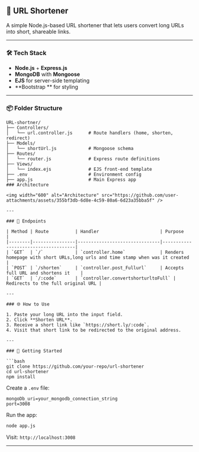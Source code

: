 

## 📁 URL Shortener

A simple Node.js-based URL shortener that lets users convert long URLs into short, shareable links.

---

### 🛠 Tech Stack

- **Node.js** + **Express.js**
- **MongoDB** with **Mongoose**
- **EJS** for server-side templating
- **Bootstrap ** for styling

---

### 📦 Folder Structure

```
URL-shortner/
├── Controllers/
│   └── url.controller.js      # Route handlers (home, shorten, redirect)
├── Models/
│   └── shortUrl.js            # Mongoose schema
├── Routes/
│   └── router.js              # Express route definitions
├── Views/
│   └── index.ejs              # EJS front-end template
├── .env                       # Environment config
├── app.js                     # Main Express app
### Architecture

<img width="600" alt="Architecture" src="https://github.com/user-attachments/assets/355bf3db-6d8e-4c59-80a6-6d23a35bba5f" />

---

### 🚀 Endpoints

| Method | Route          | Handler                       | Purpose                             |
|--------|----------------|-------------------------------|-------------------------------------|
| `GET`  | `/`            | `controller.home`             | Renders homepage with short URLs,long urls and time stamp when was it created   |
| `POST` | `/shorten`     | `controller.post_Fullurl`     | Accepts full URL and shortens it    |
| `GET`  | `/:code`       | `controller.convertshorturltoFull` | Redirects to the full original URL |

---

### 🌐 How to Use

1. Paste your long URL into the input field.
2. Click **Shorten URL**.
3. Receive a short link like `https://short.ly/:code`.
4. Visit that short link to be redirected to the original address.

---

### 📌 Getting Started

```bash
git clone https://github.com/your-repo/url-shortener
cd url-shortener
npm install
```

Create a `.env` file:

```env
mongoDb_uri=your_mongodb_connection_string
port=3008
```

Run the app:

```bash
node app.js
```

Visit: `http://localhost:3008`

---

